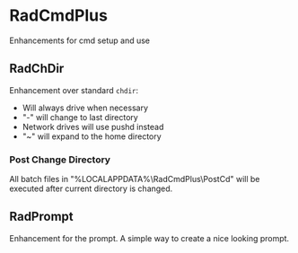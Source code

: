 # RadCmdPlus
Enhancements for cmd setup and use

## RadChDir
Enhancement over standard `chdir`:
- Will always drive when necessary
- "-" will change to last directory
- Network drives will use pushd instead
- "~" will expand to the home directory

### Post Change Directory
All batch files in "%LOCALAPPDATA%\RadCmdPlus\PostCd" will be executed after current directory is changed.

## RadPrompt
Enhancement for the prompt.
A simple way to create a nice looking prompt.
